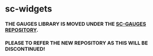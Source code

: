 # sc-widgets

### THE GAUGES LIBRARY IS MOVED UNDER THE [SC-GAUGES REPOSITORY](https://github.com/Paroca72/sc-gauges).
### PLEASE TO REFER THE NEW REPOSITORY AS THIS WILL BE DISCONTINUED!